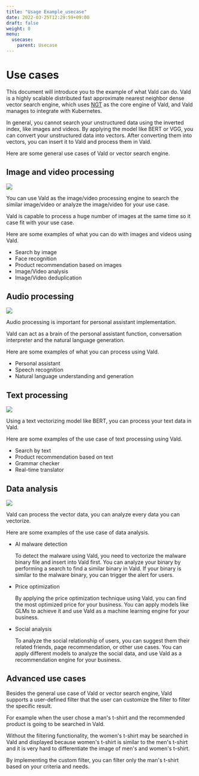 ```yaml
---
title: "Usage Example_usecase"
date: 2022-03-25T12:29:59+09:00
draft: false
weight: 0
menu:
  usecase:
    parent: Usecase
---
```


# Use cases

  This document will introduce you to the example of what Vald can do.
  Vald is a highly scalable distributed fast approximate nearest neighbor dense vector search engine, which uses [NGT](https://github.com/yahoojapan/NGT) as the core engine of Vald, and Vald manages to integrate with Kubernetes.

  In general, you cannot search your unstructured data using the inverted index, like images and videos.
  By applying the model like BERT or VGG, you can convert your unstructured data into vectors.
  After converting them into vectors, you can insert it to Vald and process them in Vald.

  Here are some general use cases of Vald or vector search engine.

## Image and video processing

  <img src="/images/usecase/usecase_image.png" />

  You can use Vald as the image/video processing engine to search the similar image/video or analyze the image/video for your use case.

  Vald is capable to process a huge number of images at the same time so it case fit with your use case.

  Here are some examples of what you can do with images and videos using Vald.

- Search by image
- Face recognition
- Product recommendation based on images
- Image/Video analysis
- Image/Video deduplication

## Audio processing

  <img src="/images/usecase/usecase_audio.png" />

  Audio processing is important for personal assistant implementation.

  Vald can act as a brain of the personal assistant function, conversation interpreter and the natural language generation.

  Here are some examples of what you can process using Vald.

- Personal assistant
- Speech recognition
- Natural language understanding and generation

## Text processing

  <img src="/images/usecase/usecase_text.png" />

  Using a text vectorizing model like BERT, you can process your text data in Vald.

  Here are some examples of the use case of text processing using Vald.

- Search by text
- Product recommendation based on text
- Grammar checker
- Real-time translator

## Data analysis

  <img src="/images/usecase/usecase_data.png" />

  Vald can process the vector data, you can analyze every data you can vectorize.

  Here are some examples of the use case of data analysis.

- AI malware detection

  To detect the malware using Vald, you need to vectorize the malware binary file and insert into Vald first.
  You can analyze your binary by performing a search to find a similar binary in Vald.
  If your binary is similar to the malware binary, you can trigger the alert for users.

- Price optimization

   By applying the price optimization technique using Vald, you can find the most optimized price for your business.
  You can apply models like GLMs to achieve it and use Vald as a machine learning engine for your business.

- Social analysis

  To analyze the social relationship of users, you can suggest them their related friends, page recommendation, or other use cases.
  You can apply different models to analyze the social data, and use Vald as a recommendation engine for your business.

## Advanced use cases

  Besides the general use case of Vald or vector search engine, Vald supports a user-defined filter that the user can customize the filter to filter the specific result.

  For example when the user chose a man's t-shirt and the recommended product is going to be searched in Vald.

  Without the filtering functionality, the women's t-shirt may be searched in Vald and displayed because women's t-shirt is similar to the men's t-shirt and it is very hard to differentiate the image of men's and women's t-shirt.

  By implementing the custom filter, you can filter only the man's t-shirt based on your criteria and needs.
